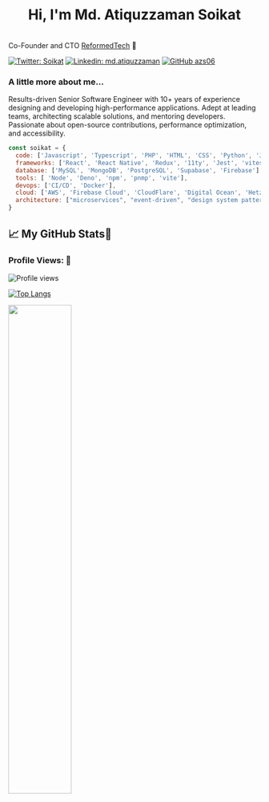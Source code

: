 <h1 align="center">Hi, I'm Md. Atiquzzaman Soikat </h1>

</br>Co-Founder and CTO <a href="https://www.reformedtech.org">ReformedTech</a> 🚀 
</p>

[![Twitter: Soikat](https://img.shields.io/twitter/follow/soikat?style=social)](https://twitter.com/soikat)
[![Linkedin: md.atiquzzaman](https://img.shields.io/badge/-Md.Atiquzzaman-blue?style=flat-square&logo=Linkedin&logoColor=white&link=https://www.linkedin.com/in/md.atiquzzaman/)](https://www.linkedin.com/in/md.atiquzzaman/)
[![GitHub azs06](https://img.shields.io/github/followers/azs06?label=follow&style=social)](https://github.com/azs06)


### A little more about me...  

Results-driven Senior Software Engineer with 10+ years of experience designing and developing high-performance applications. Adept at leading teams, architecting scalable solutions, and mentoring developers. Passionate about open-source contributions, performance optimization, and accessibility.

```javascript
const soikat = {
  code: ['Javascript', 'Typescript', 'PHP', 'HTML', 'CSS', 'Python', 'Java', 'Go'],
  frameworks: ['React', 'React Native', 'Redux', '11ty', 'Jest', 'vitest' 'Docker', 'Svelte', 'Express.js', 'Django', 'Laravel'],
  database: ['MySQL', 'MongoDB', 'PostgreSQL', 'Supabase', 'Firebase'],
  tools: [ 'Node', 'Deno', 'npm', 'pnmp', 'vite'],
  devops: ['CI/CD', 'Docker'],
  cloud: ['AWS', 'Firebase Cloud', 'CloudFlare', 'Digital Ocean', 'Hetzner'],
  architecture: ["microservices", "event-driven", "design system pattern", "jamstack"],
}
```

## &#x1f4c8; My GitHub Stats🎯
 
<h3 align="left">Profile Views: 🧐</h3>
  
![Profile views](https://komarev.com/ghpvc/?username=azs06)

[![Top Langs](https://github-readme-stats.vercel.app/api/top-langs/?username=azs06&theme=chartreuse-dark)](https://github.com/anuraghazra/github-readme-stats)
   
<p align="left">
  <img width="50%" src="https://github-streak.soikathome.xyz/streak/azs06?" />
</p> 
